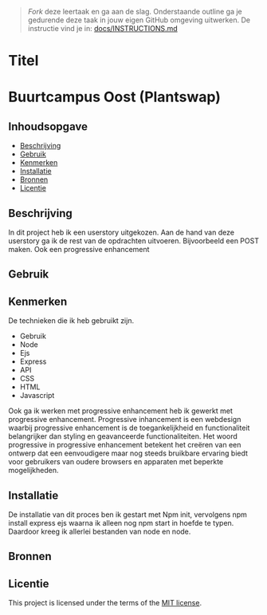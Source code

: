 > _Fork_ deze leertaak en ga aan de slag. Onderstaande outline ga je gedurende deze taak in jouw eigen GitHub omgeving uitwerken. De instructie vind je in: [docs/INSTRUCTIONS.md](docs/INSTRUCTIONS.md)

# Titel
<!-- Geef je project een titel en schrijf in één zin wat het is -->
# Buurtcampus Oost (Plantswap)

## Inhoudsopgave

  * [Beschrijving](#beschrijving)
  * [Gebruik](#gebruik)
  * [Kenmerken](#kenmerken)
  * [Installatie](#installatie)
  * [Bronnen](#bronnen)
  * [Licentie](#licentie)

## Beschrijving
<!-- In de Beschrijving staat kort beschreven wat voor project het is en wat je hebt gemaakt -->
<!-- Voeg een mooie poster visual toe 📸 -->
<!-- Voeg een link toe naar Github Pages 🌐-->

In dit project heb ik een userstory uitgekozen. Aan de hand van deze userstory ga ik de rest van de opdrachten uitvoeren. Bijvoorbeeld een POST maken. Ook een progressive enhancement 

## Gebruik
<!--Bij Gebruik staat hoe je project er uit ziet, hoe het werkt en wat je er mee kan. -->

## Kenmerken
<!-- Bij Kenmerken staat welke technieken zijn gebruikt en hoe. Wat is de HTML structuur? Wat zijn de belangrijkste dingen in CSS? Wat is er met Javascript gedaan en hoe? Misschien heb je een framwork of library gebruikt? -->

De technieken die ik heb gebruikt zijn.

* Gebruik
* Node
* Ejs
* Express
* API
* CSS
* HTML
* Javascript

Ook ga ik werken met progressive enhancement heb ik gewerkt met progressive enhancement. Progressive inhancement is een webdesign waarbij progressive enhancement is de toegankelijkheid en functionaliteit belangrijker dan styling en geavanceerde functionaliteiten. Het woord progressive in progressive enhancement betekent het creëren van een ontwerp dat een eenvoudigere maar nog steeds bruikbare ervaring biedt voor gebruikers van oudere browsers en apparaten met beperkte mogelijkheden.

## Installatie
<!-- Bij Instalatie staat hoe een andere developer aan jouw repo kan werken -->

De installatie van dit proces ben ik gestart met Npm init, vervolgens npm install express ejs waarna ik alleen nog npm start in hoefde te typen. Daardoor kreeg ik allerlei bestanden van node en node.

## Bronnen

## Licentie

This project is licensed under the terms of the [MIT license](./LICENSE).
